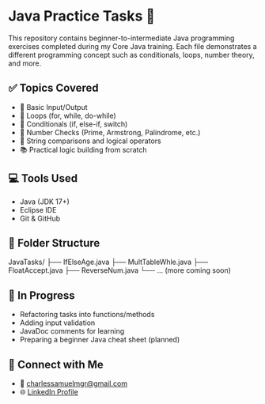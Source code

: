 # Java Practice Tasks 🚀

This repository contains beginner-to-intermediate Java programming exercises completed during my Core Java training. Each file demonstrates a different programming concept such as conditionals, loops, number theory, and more.

## ✅ Topics Covered

- 🔢 Basic Input/Output
- 🔄 Loops (for, while, do-while)
- 🧠 Conditionals (if, else-if, switch)
- 📏 Number Checks (Prime, Armstrong, Palindrome, etc.)
- 🔣 String comparisons and logical operators
- 📚 Practical logic building from scratch

## 💻 Tools Used

- Java (JDK 17+)
- Eclipse IDE
- Git & GitHub

## 📁 Folder Structure
JavaTasks/
├── IfElseAge.java
├── MultTableWhle.java
├── FloatAccept.java
├── ReverseNum.java
└── ... (more coming soon)

## 🔧 In Progress

- Refactoring tasks into functions/methods
- Adding input validation
- JavaDoc comments for learning
- Preparing a beginner Java cheat sheet (planned)

## 🤝 Connect with Me

- 📧 charlessamuelmgr@gmail.com
- 🌐 [LinkedIn Profile](https://www.linkedin.com/in/samuel-s-550162190/)
